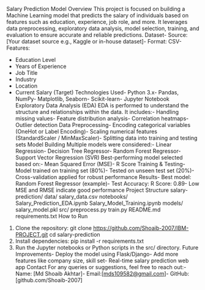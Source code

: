 Salary Prediction Model
 Overview
 This project is focused on building a Machine Learning model that predicts the salary of individuals
 based on features such as education, experience, job role, and more. It leverages data
 preprocessing, exploratory data analysis, model selection, training, and evaluation to ensure
 accurate and reliable predictions.
 Dataset- Source: [Your dataset source  e.g., Kaggle or in-house dataset]- Format: CSV- Features:
  - Education Level
  - Years of Experience
  - Job Title
  - Industry
  - Location
  - Current Salary (Target)
 Technologies Used- Python 3.x- Pandas, NumPy- Matplotlib, Seaborn- Scikit-learn- Jupyter Notebook
 Exploratory Data Analysis (EDA)
 EDA is performed to understand the structure and relationships within the data. It includes:- Handling missing values- Feature distribution analysis- Correlation heatmaps- Outlier detection
 Data Preprocessing- Encoding categorical variables (OneHot or Label Encoding)- Scaling numerical features (StandardScaler / MinMaxScaler)- Splitting data into training and testing sets
 Model Building
 Multiple models were considered:- Linear Regression- Decision Tree Regressor- Random Forest Regressor- Support Vector Regression (SVR)
 Best-performing model selected based on:- Mean Squared Error (MSE)- R Score
 Training & Testing- Model trained on training set (80%)- Tested on unseen test set (20%)- Cross-validation applied for robust performance
 Results- Best model: Random Forest Regressor (example)- Test Accuracy: R Score: 0.89- Low MSE and RMSE indicate good performance
 Project Structure
 salary-prediction/
 data/
    salary_data.csv
 notebooks/
    Salary_Prediction_EDA.ipynb
    Salary_Model_Training.ipynb
 models/
    salary_model.pkl
 src/
    preprocess.py
    train.py
 README.md
 requirements.txt
 How to Run
 1. Clone the repository:
   git clone https://github.com/Shoaib-2007/IBM-PROJECT.git
  cd salary-prediction
 2. Install dependencies:
   pip install -r requirements.txt
 3. Run the Jupyter notebooks or Python scripts in the src/ directory.
 Future Improvements- Deploy the model using Flask/Django- Add more features like company size, skill set- Real-time salary prediction web app
 Contact
 For any queries or suggestions, feel free to reach out:- Name: [Md Shoaib Akhtar]- Email:[mds109582@gmail.com]- GitHub: [github.com/Shoaib-2007]
